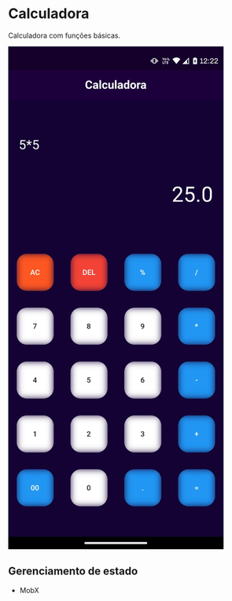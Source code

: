 # Calculadora 

Calculadora com funções básicas.

![Details web](screenshots/example.jfif)


## Gerenciamento de estado
- MobX
